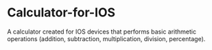 # Calculator-for-IOS
A calculator created for IOS devices that performs basic arithmetic operations (addition, subtraction, multiplication, division, percentage). 
